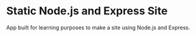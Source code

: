 # Static Node.js and Express Site

App built for learning purposes to make a site using Node.js and Express.
